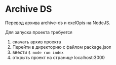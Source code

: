 # Archive DS
Перевод архива archive-ds и exelOpis на NodeJS.

Для запуска проекта требуется 
1. скачать архив проекта
2. Перейти в директорию с файлом package.json
3. ввести `$ node run index`
4. открыть проект на странице localhost:3000
